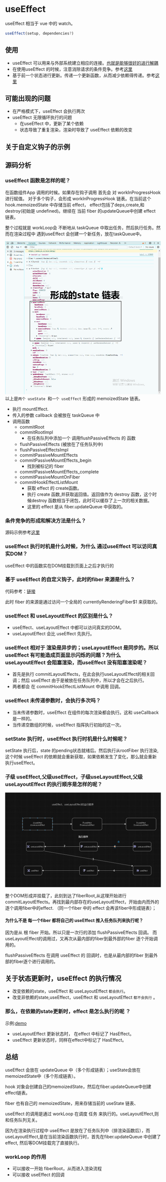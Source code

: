 # useEffect

useEffect 相当于 vue 中的 watch。

```javascript
useEffect(setup, dependencies?)
```


## 使用

- useEffect 可以用来与外部系统建立相应的连接。[也就是能够很好的进行解耦](https://react.dev/reference/react/useEffect#examples-connecting)
- 在使用useEffect 的时候，注意消除请求的条件竞争。参考[这里](https://react.dev/reference/react/useEffect#fetching-data-with-effects)
- 基于前一个状态进行更新。传递一个更新函数，从而减少依赖得传递。参考[这里](https://react.dev/reference/react/useEffect#updating-state-based-on-previous-state-from-an-effect)
## 可能出现的问题
- 在严格模式下，useEffect 会执行两次
- useEffect 无限循环执行的问题
  - 在useEffect 中，更新了某个依赖
  - 状态导致了重复渲染，渲染时导致了 useEffect 依赖的改变

## 关于自定义钩子的示例

## 源码分析
### useEffect 函数是怎样的呢？


在函数组件App 调用的时候。如果存在钩子调用 首先会 对 workInProgressHook进行赋值。
对于多个钩子，会形成 workInProgressHook 链表。在当前这个 hook.memoizedState 中存储当前 effect，
effect包括了deps,create,和 destroy(初始是 undefined)。继续在 当前 fiber 的updateQueue中创建 effect 链表。

整个过程就是 workLoop会 不断地从 taskQueue 中取出任务，然后执行任务。然而在渲染过程中 遇到useEffect 会创建一个新任务，放在taskQueue中。

![img.png](img.png)
以上是`两个 useState `和`一个 useEffect` 形成的 memoizedState 链表。


- 执行 mountEffect.
- 传入的参数 callback 会被放在 taskQueue 中
- 调用函数
  - commitRoot
  - commitRootImpl
    - 在任务队列中添加一个 调用flushPassiveEffects 的 函数
  - flushPassiveEffects (被放在了任务队列中)
  - flushPassiveEffectsImpl 
  - commitPassiveMountEffects 
  - commitPassiveMountEffects_begin
    - 找到被标记的 fiber
  - commitPassiveMountEffects_complete
  - commitPassiveMountOnFiber
  - commitHookEffectListMount
    - 获取 effect 的 create函数。
    - 执行 create 函数,并获取返回值。返回值作为 destroy 函数，这个时候destroy 函数相当于闭包，此时可以缓存了上一次的相关数据。
    - 这里的 effect 是从 fiber.updateQueue 中获取的。


### 条件竞争的形成和解决方法是什么？
源码示例参考[这里](./raceConditions.html)
### useEffect 执行时机是什么时候，为什么 通过useEffect 可以访问真实DOM？
useEffect 中的函数实在DOM挂载到页面上之后才执行的

### 基于 useEffect 的自定义钩子，此时的fiber 来源是什么？

代码参考：[链接](./customHook.html)  

此时 fiber 的来源是通过访问一个全局的 currentlyRenderingFiber$1 来获取的。

### useEffect 和 useLayoutEffect 的区别是什么？
- useEffect、useLayoutEffect 中都可以访问真实的DOM。
- useLayoutEffect 会比 useEffect 先执行。

### useEffect 相对于 渲染是异步的；useLayoutEffect 是同步的。所以 useEffect 有可能造成页面显示闪烁的问题？为什么 useLayoutEffect 会阻塞渲染，而useEffect 没有阻塞渲染呢？

- 首先是执行 commitLayoutEffects，在此会执行useLayoutEffect的相关回调；然后 useEffect 由于是被放在任务队列中，所以才会在之后执行。
- 两者都会 在 commitHookEffectListMount 中调用 回调。
### useEffect 未传递参数时，会执行多次吗？

- 当未传递参数时，useEffect 在组件的每次渲染都会执行。这和 useCallback 是一样的。
- 当传递空数组的时候，useEffect 指挥执行初始的这一次。

### setState 执行时，useEffect 执行时机是什么时候呢？

setState 执行后，state 的pending状态就绪后。然后执行从rootFiber 执行渲染,这个时候 useEffect
的依赖就会重新获取，如果依赖发生了变化，那么就会重新执行useEffect。

### 子级 useEffect,父级useEffect，子级useLayoutEffect,父级useLayoutEffect 的执行顺序是怎样的呢？
![img_1.png](img_1.png)

整个DOM形成并挂载了，此刻到达了fiberRoot,从这理开始进行 commitLayoutEffects。再找到最内部存在的useLayoutEffect，开始由内而外的逐个调用fiber中的effect.
（同一个fiber 中的 effect 会再该fiber中形成链表）；
#### 为什么不是 每一个fiber 都将自己的 useEffect 推入任务队列来执行呢？
因为是从 根 fiber 开始。所以只是一次行的添加 flushPassiveEffects 回调。
而useLayoutEffect的调用过，又再次从最内部的fiber到最外部的fiber 逐个开始调用的。

flushPassiveEffects 在调用 useEffect 的 回调时，也是从最内部的fiber 到最外部的fiber逐个进行调用的。


## 关于状态更新时，useEffect 的执行情况
- 改变依赖的state，useEffect 和 useLayoutEffect `都会执行`。 
- 改变非依赖的state,useEffect，useEffect 和 useLayoutEffect `都不会执行` 。

### 那么，在依赖的state更新时，effect 是怎么执行的呢 ？
示例:[demo](./depsEffect.html)

- useLayoutEffect 更新状态时， 在effect 中标记了 HasEffect。
- useEffect 更新状态时，同样在effect中标记了 HasEffect。

## 总结
useEffect 会放在 updateQueue 中（多个形成链表）；useState会放在memoizedState中（多个形成链表）。

hook 对象会创建自己的memoizedState，然后在fiber.updateQueue中创建effect链表。

fiber 也有自己的 memoizedState，用来存储当前的 useState 链表、


useEffect 的调用是通过 workLoop 在调度 任务 来执行的。useLayoutEffect,则和任务队列无关。

因为在渲染执行过程中  useEffect 是放在了任务队列中（排渲染函数后），而 useLayoutEffect,是在当前渲染函数执行时，首先在fiber.updateQueue 中创建了 effect,
然后等DOM挂载完了直接执行。


### workLoop 的作用
- 可以接收一开始 fiberRoot，从而进入渲染流程 
- 可以接收 useEffect 的回调

